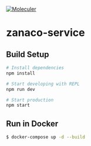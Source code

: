 [![Moleculer](https://img.shields.io/badge/Powered%20by-Moleculer-green.svg?colorB=0e83cd)](https://moleculer.services)

# zanaco-service

## Build Setup

``` bash
# Install dependencies
npm install

# Start developing with REPL
npm run dev

# Start production
npm start
```

## Run in Docker

```bash
$ docker-compose up -d --build
```
